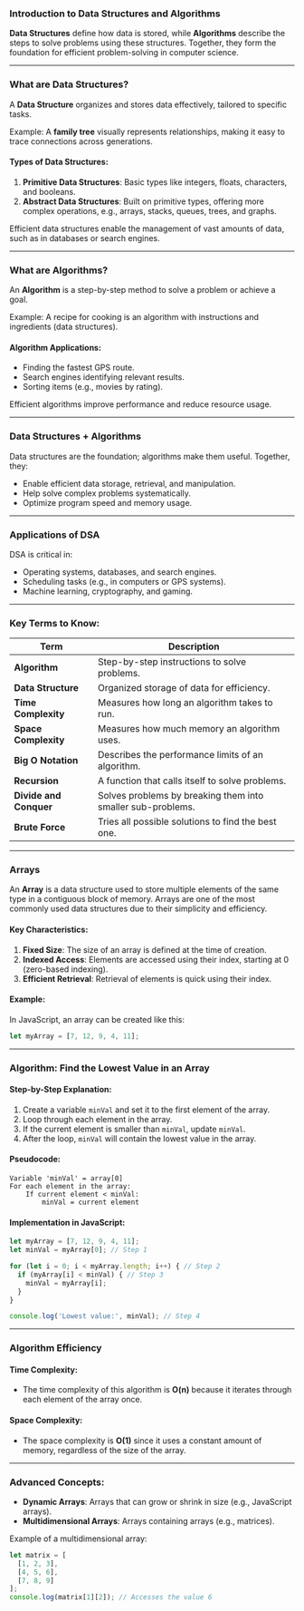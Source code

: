 ### Introduction to Data Structures and Algorithms

**Data Structures** define how data is stored, while **Algorithms** describe the steps to solve problems using these structures. Together, they form the foundation for efficient problem-solving in computer science.

---

### What are Data Structures?
A **Data Structure** organizes and stores data effectively, tailored to specific tasks.

Example: A **family tree** visually represents relationships, making it easy to trace connections across generations.

#### Types of Data Structures:
1. **Primitive Data Structures**: Basic types like integers, floats, characters, and booleans.  
2. **Abstract Data Structures**: Built on primitive types, offering more complex operations, e.g., arrays, stacks, queues, trees, and graphs.  

Efficient data structures enable the management of vast amounts of data, such as in databases or search engines.

---

### What are Algorithms?
An **Algorithm** is a step-by-step method to solve a problem or achieve a goal.

Example: A recipe for cooking is an algorithm with instructions and ingredients (data structures).

#### Algorithm Applications:
- Finding the fastest GPS route.
- Search engines identifying relevant results.
- Sorting items (e.g., movies by rating).

Efficient algorithms improve performance and reduce resource usage.

---

### Data Structures + Algorithms
Data structures are the foundation; algorithms make them useful. Together, they:
- Enable efficient data storage, retrieval, and manipulation.
- Help solve complex problems systematically.
- Optimize program speed and memory usage.

---

### Applications of DSA
DSA is critical in:
- Operating systems, databases, and search engines.
- Scheduling tasks (e.g., in computers or GPS systems).
- Machine learning, cryptography, and gaming.

---

### Key Terms to Know:
| **Term**              | **Description**                                                                 |
|------------------------|---------------------------------------------------------------------------------|
| **Algorithm**          | Step-by-step instructions to solve problems.                                   |
| **Data Structure**     | Organized storage of data for efficiency.                                      |
| **Time Complexity**    | Measures how long an algorithm takes to run.                                   |
| **Space Complexity**   | Measures how much memory an algorithm uses.                                    |
| **Big O Notation**     | Describes the performance limits of an algorithm.                              |
| **Recursion**          | A function that calls itself to solve problems.                                |
| **Divide and Conquer** | Solves problems by breaking them into smaller sub-problems.                    |
| **Brute Force**        | Tries all possible solutions to find the best one.                             |

---

### Arrays
An **Array** is a data structure used to store multiple elements of the same type in a contiguous block of memory. Arrays are one of the most commonly used data structures due to their simplicity and efficiency.

#### Key Characteristics:
1. **Fixed Size**: The size of an array is defined at the time of creation.
2. **Indexed Access**: Elements are accessed using their index, starting at 0 (zero-based indexing).
3. **Efficient Retrieval**: Retrieval of elements is quick using their index.

#### Example:
In JavaScript, an array can be created like this:
```javascript
let myArray = [7, 12, 9, 4, 11];
```

---

### Algorithm: Find the Lowest Value in an Array

#### Step-by-Step Explanation:
1. Create a variable `minVal` and set it to the first element of the array.
2. Loop through each element in the array.
3. If the current element is smaller than `minVal`, update `minVal`.
4. After the loop, `minVal` will contain the lowest value in the array.

#### Pseudocode:
```
Variable 'minVal' = array[0]
For each element in the array:
    If current element < minVal:
        minVal = current element
```

#### Implementation in JavaScript:
```javascript
let myArray = [7, 12, 9, 4, 11];
let minVal = myArray[0]; // Step 1

for (let i = 0; i < myArray.length; i++) { // Step 2
  if (myArray[i] < minVal) { // Step 3
    minVal = myArray[i];
  }
}

console.log('Lowest value:', minVal); // Step 4
```

---

### Algorithm Efficiency
#### Time Complexity:
- The time complexity of this algorithm is **O(n)** because it iterates through each element of the array once.

#### Space Complexity:
- The space complexity is **O(1)** since it uses a constant amount of memory, regardless of the size of the array.

---

### Advanced Concepts:
- **Dynamic Arrays**: Arrays that can grow or shrink in size (e.g., JavaScript arrays).
- **Multidimensional Arrays**: Arrays containing arrays (e.g., matrices).

Example of a multidimensional array:
```javascript
let matrix = [
  [1, 2, 3],
  [4, 5, 6],
  [7, 8, 9]
];
console.log(matrix[1][2]); // Accesses the value 6
```

